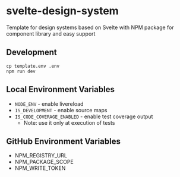 # svelte-design-system

Template for design systems based on Svelte with NPM package for component library and easy support

## Development

```shell
cp template.env .env
npm run dev
```

## Local Environment Variables

- `NODE_ENV` - enable livereload
- `IS_DEVELOPMENT` - enable source maps
- `IS_CODE_COVERAGE_ENABLED` - enable test coverage output
  - Note: use it only at execution of tests

## GitHub Environment Variables

- NPM_REGISTRY_URL
- NPM_PACKAGE_SCOPE
- NPM_WRITE_TOKEN
